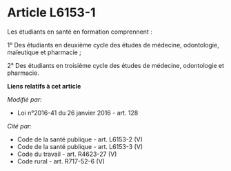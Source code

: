 # Article L6153-1

Les étudiants en santé en formation comprennent : 

1° Des étudiants en deuxième cycle des études de médecine, odontologie, maïeutique et pharmacie ; 

2° Des étudiants en troisième cycle des études de médecine, odontologie et pharmacie.

**Liens relatifs à cet article**

_Modifié par_:

  - Loi n°2016-41 du 26 janvier 2016 - art. 128

_Cité par_:

  - Code de la santé publique - art. L6153-2 (V)
  - Code de la santé publique - art. L6153-3 (V)
  - Code du travail - art. R4623-27 (V)
  - Code rural - art. R717-52-6 (V)
